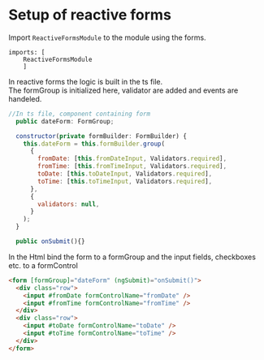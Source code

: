 # Setup of reactive forms

Import `ReactiveFormsModule` to the module using the forms.

```JS
imports: [
    ReactiveFormsModule
    ]
```

In reactive forms the logic is built in the ts file.\
The formGroup is initialized here, validator are added and events are handeled.

```js
//In ts file, component containing form
  public dateForm: FormGroup;

  constructor(private formBuilder: FormBuilder) {
    this.dateForm = this.formBuilder.group(
      {
        fromDate: [this.fromDateInput, Validators.required],
        fromTime: [this.fromTimeInput, Validators.required],
        toDate: [this.toDateInput, Validators.required],
        toTime: [this.toTimeInput, Validators.required],
      },
      {
        validators: null,
      }
    );
  }

  public onSubmit(){}
```

In the Html bind the form to a formGroup and the input fields, checkboxes etc. to a formControl

```html
<form [formGroup]="dateForm" (ngSubmit)="onSubmit()">
  <div class="row">
    <input #fromDate formControlName="fromDate" />
    <input #fromTime formControlName="fromTime" />
  </div>
  <div class="row">
    <input #toDate formControlName="toDate" />
    <input #toTime formControlName="toTime" />
  </div>
</form>
```
